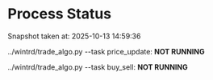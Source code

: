 # Process Status

Snapshot taken at: 2025-10-13 14:59:36

../wintrd/trade_algo.py --task price_update: **NOT RUNNING**

../wintrd/trade_algo.py --task buy_sell: **NOT RUNNING**

